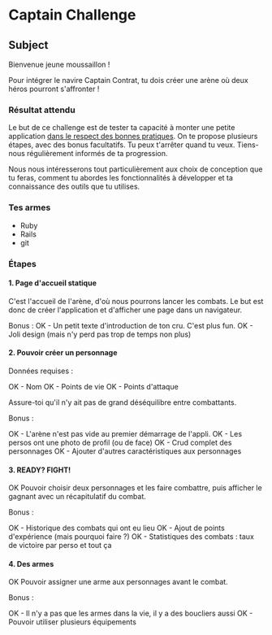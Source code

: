 # Captain Challenge

## Subject

Bienvenue jeune moussaillon !

Pour intégrer le navire Captain Contrat, tu dois créer une arène où deux héros pourront s'affronter !

### Résultat attendu

Le but de ce challenge est de tester ta capacité à monter une petite application [dans le respect des bonnes pratiques](https://medium.com/captain-contrat-tech).
On te propose plusieurs étapes, avec des bonus facultatifs. Tu peux t'arrêter quand tu veux.
Tiens-nous régulièrement informés de ta progression.

Nous nous intéresserons tout particulièrement aux choix de conception que tu feras, comment tu abordes les fonctionnalités à développer et ta connaissance des outils que tu utilises.

### Tes armes

- Ruby
- Rails
- git

### Étapes

#### 1. Page d'accueil statique

C'est l'accueil de l'arène, d'où nous pourrons lancer les combats.
Le but est donc de créer l'application et d'afficher une page dans un navigateur.

Bonus :
OK - Un petit texte d'introduction de ton cru. C'est plus fun.
OK - Joli design (mais n'y perd pas trop de temps non plus)

#### 2. Pouvoir créer un personnage

Données requises :

OK - Nom
OK - Points de vie
OK - Points d'attaque

Assure-toi qu'il n'y ait pas de grand déséquilibre entre combattants.

Bonus :

OK - L'arène n'est pas vide au premier démarrage de l'appli.
OK - Les persos ont une photo de profil (ou de face)
OK - Crud complet des personnages
OK - Ajouter d'autres caractéristiques aux personnages

#### 3. READY? FIGHT!

OK Pouvoir choisir deux personnages et les faire combattre, puis afficher le gagnant avec un récapitulatif du combat.

Bonus :

OK - Historique des combats qui ont eu lieu
OK - Ajout de points d'expérience (mais pourquoi faire ?)
OK - Statistiques des combats : taux de victoire par perso et tout ça

#### 4. Des armes

OK Pouvoir assigner une arme aux personnages avant le combat.

Bonus :

OK - Il n'y a pas que les armes dans la vie, il y a des boucliers aussi
OK - Pouvoir utiliser plusieurs équipements
